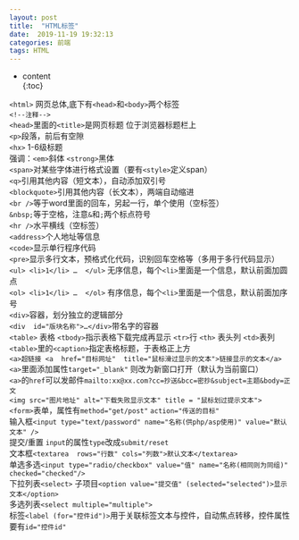 ```yaml
---  
layout: post  
title:  "HTML标签"  
date:  2019-11-19 19:32:13  
categories: 前端  
tags: HTML  
---  
```


* content  
{:toc}  


```<html>``` 网页总体,底下有```<head>```和```<body>```两个标签  
```<!--注释-->```  
```<head>```里面的```<title>```是网页标题  位于浏览器标题栏上  
```<p>```段落，前后有空隙  
```<hx>``` 1-6级标题  
强调：```<em>```斜体  ```<strong>```黑体  
```<span>```对某些字体进行格式设置（要有```<style>```定义span）  
```<q>```引用其他内容（短文本），自动添加双引号  
```<blockquote>```引用其他内容（长文本），两端自动缩进  
```<br />```等于word里面的回车，另起一行，单个使用（空标签）  
```&nbsp;```等于空格，注意```&```和```;```两个标点符号  
```<hr />```水平横线（空标签）  
```<address>```个人地址等信息  
```<code>```显示单行程序代码  
```<pre>```显示多行文本，预格式化代码，识别回车空格等（多用于多行代码显示）  
```<ul> <li>1</li> …  </ul>``` 无序信息，每个```<li>```里面是一个信息，默认前面加圆点  
```<ol> <li>1</li> …  </ol>``` 有序信息，每个```<li>```里面是一个信息，默认前面加序号  
```<div>```容器，划分独立的逻辑部分  
```<div  id="版块名称">…</div>```带名字的容器  
```<table>``` 表格 ```<tbody>```指示表格下载完成再显示  ```<tr>```行  ```<th>``` 表头列  ```<td>```表列  
```<table>```里的```<caption>```指定表格标题，于表格正上方  
```<a>超链接 <a  href="目标网址"  title="鼠标滑过显示的文本">链接显示的文本</a>```  
```<a>```里面添加属性```target="_blank"``` 则改为新窗口打开（默认为当前窗口）  
```<a>```的```href```可以发邮件```mailto:xx@xx.com?cc=抄送&bcc=密抄&subject=主题&body=正文```  
```<img src="图片地址" alt="下载失败显示文本" title = "鼠标划过提示文本">```  
```<form>```表单，属性有```method="get/post"``` ```action="传送的目标"```  
输入框```<input type="text/password" name="名称(供php/asp使用)" value="默认文本" />```  
提交/重置 ```input```的属性```type```改成```submit/reset```  
文本框```<textarea  rows="行数" cols="列数">默认文本</textarea>```  
单选多选```<input type="radio/checkbox" value="值" name="名称(相同则为同组)" checked="checked"/>```  
下拉列表```<select>``` 子项目```<option value="提交值" (selected="selected")>显示文本</option>```  
多选列表```<select multiple="multiple">```  
标签```<label (for="控件id")>```用于关联标签文本与控件，自动焦点转移，控件属性要有```id="控件id"```  